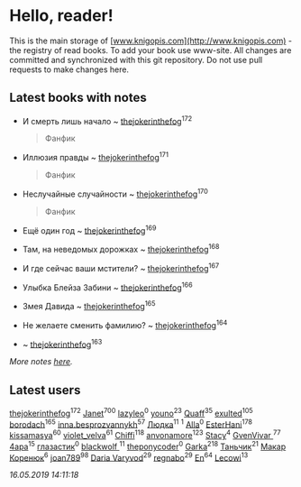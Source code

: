 # Hello, reader!
This is the main storage of [www.knigopis.com](http://www.knigopis.com) - the registry of read books.
To add your book use www-site. All changes are committed and synchronized with this git repository.
Do not use pull requests to make changes here.


## Latest books with notes
* И смерть лишь начало ~ [thejokerinthefog](users/317/317244423-vkontakte)<sup>172</sup>
    > Фанфик

* Иллюзия правды ~ [thejokerinthefog](users/317/317244423-vkontakte)<sup>171</sup>
    > Фанфик

* Неслучайные случайности ~ [thejokerinthefog](users/317/317244423-vkontakte)<sup>170</sup>
    > Фанфик

* Ещё один год ~ [thejokerinthefog](users/317/317244423-vkontakte)<sup>169</sup>

* Там, на неведомых дорожках ~ [thejokerinthefog](users/317/317244423-vkontakte)<sup>168</sup>

* И где сейчас ваши мстители? ~ [thejokerinthefog](users/317/317244423-vkontakte)<sup>167</sup>

* Улыбка Блейза Забини ~ [thejokerinthefog](users/317/317244423-vkontakte)<sup>166</sup>

* Змея Давида ~ [thejokerinthefog](users/317/317244423-vkontakte)<sup>165</sup>

* Не желаете сменить фамилию? ~ [thejokerinthefog](users/317/317244423-vkontakte)<sup>164</sup>

*  ~ [thejokerinthefog](users/317/317244423-vkontakte)<sup>163</sup>


_More notes [here](latest_books_with_notes.md)._


## Latest users
[thejokerinthefog](users/317/317244423-vkontakte)<sup>172</sup> 
[Janet](users/108/108113656204404967440-google)<sup>700</sup> 
[lazyleo](users/116/116845519572391639637-google)<sup>0</sup> 
[youno](users/302/302928912-vkontakte)<sup>23</sup> 
[Quaff](users/122/12267158-vkontakte)<sup>35</sup> 
[exulted](users/100/100599204551896265722-google)<sup>105</sup> 
[borodach](users/157/15706320-vkontakte)<sup>165</sup> 
[inna.besprozvannykh](users/733/73323849-yandex)<sup>57</sup> 
[Людка](users/111/111038749-vkontakte)<sup>11</sup> 
[](users/114/114792281744850455512-google)<sup>1</sup> 
[Alla](users/103/103352250712959229257-google)<sup>0</sup> 
[EsterHani](users/305/30558181-vkontakte)<sup>178</sup> 
[kissamasya](users/684/68439978-vkontakte)<sup>60</sup> 
[violet_velva](users/116/116961712580551399099-google)<sup>61</sup> 
[Chiffi](users/105/105831994080785626680-google)<sup>118</sup> 
[anvonamore](users/595/5957175-vkontakte)<sup>123</sup> 
[Stacy](users/309/30902475-vkontakte)<sup>4</sup> 
[GvenVivar ](users/158/158266434925901-facebook)<sup>77</sup> 
[4apa](users/117/117392596378069249667-google)<sup>15</sup> 
[глазастик](users/115/115257673890455357280-google)<sup>0</sup> 
[blackwolf ](users/236/236639644-vkontakte)<sup>11</sup> 
[theponycoder](users/195/195144442-vkontakte)<sup>0</sup> 
[Garka](users/115/115753719718250012620-google)<sup>218</sup> 
[Таньчик](users/209/2096581563762610-facebook)<sup>21</sup> 
[Макар Коренюк](users/126/126368737-vkontakte)<sup>6</sup> 
[joan789](users/240/2401650-vkontakte)<sup>98</sup> 
[Daria Varyvod](users/829/829893410524253-facebook)<sup>29</sup> 
[regnabo](users/870/870059322-yandex)<sup>29</sup> 
[En](users/333/333646551-vkontakte)<sup>64</sup> 
[Lecowi](users/521/521873425-vkontakte)<sup>13</sup> 


_16.05.2019 14:11:18_
